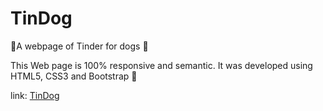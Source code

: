# TinDog
📱A webpage of Tinder for dogs 🐶
<p>This Web page is 100% responsive and semantic. It was developed using HTML5, CSS3 and Bootstrap 🙂 </p>
link: <a href='https://tinfordogs.netlify.app/'>TinDog</a>
